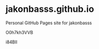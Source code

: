# jakonbasss.github.io
Personal GitHub Pages site for jakonbasss






















O0h7kh3VVB

i84BIl
